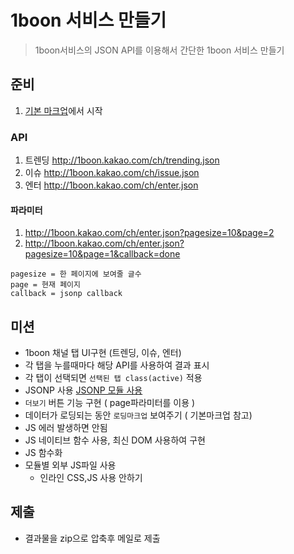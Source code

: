 # 1boon 서비스 만들기

> 1boon서비스의 JSON API를 이용해서 간단한 1boon 서비스 만들기 


## 준비

1. [기본 마크업](./assets/test1-base.html)에서 시작


### API

1. 트렌딩 http://1boon.kakao.com/ch/trending.json
1. 이슈 http://1boon.kakao.com/ch/issue.json
1. 엔터 http://1boon.kakao.com/ch/enter.json

#### 파라미터

1. http://1boon.kakao.com/ch/enter.json?pagesize=10&page=2  
1. http://1boon.kakao.com/ch/enter.json?pagesize=10&page=1&callback=done  

```
pagesize = 한 페이지에 보여줄 글수 
page = 현재 페이지
callback = jsonp callback
```

## 미션
 
* 1boon 채널 탭 UI구현 (트렌딩, 이슈, 엔터)
* 각 탭을 누를때마다 해당 API를 사용하여  결과 표시
* 각 탭이 선택되면 `선택된 탭 class(active)` 적용 
* JSONP 사용 [JSONP 모듈 사용](http://begin.js.org/ajax/module.html)
* `더보기` 버튼 기능 구현 ( page파라미터를 이용 )
* 데이터가 로딩되는 동안 `로딩마크업` 보여주기 ( 기본마크업 참고)
* JS 에러 발생하면 안됨
* JS 네이티브 함수 사용, 최신 DOM 사용하여 구현
* JS 함수화
* 모듈별 외부 JS파일 사용
  * 인라인 CSS,JS 사용 안하기

## 제출

* 결과물을 zip으로 압축후 메일로 제출
